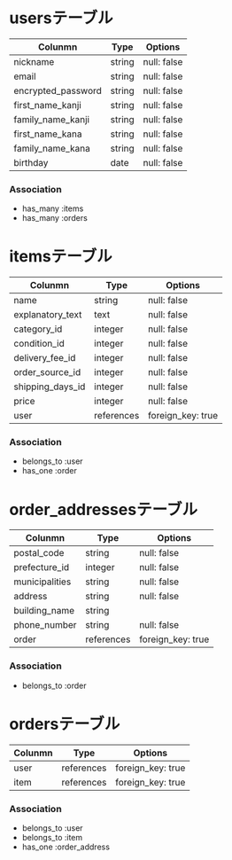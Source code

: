 # usersテーブル
| Colunmn            | Type            | Options           |
| ------------------ | --------------- | ----------------- |
| nickname           | string          | null: false       |
| email              | string          | null: false       |
| encrypted_password | string          | null: false       |
| first_name_kanji   | string          | null: false       |
| family_name_kanji  | string          | null: false       |
| first_name_kana    | string          | null: false       |
| family_name_kana   | string          | null: false       |
| birthday           | date            | null: false       |

### Association
- has_many :items
- has_many :orders


# itemsテーブル
| Colunmn            | Type            | Options           |
| ------------------ | --------------- | ----------------- |
| name               | string          | null: false       |
| explanatory_text   | text            | null: false       |
| category_id        | integer         | null: false       |
| condition_id       | integer         | null: false       |
| delivery_fee_id    | integer         | null: false       |
| order_source_id    | integer         | null: false       |
| shipping_days_id   | integer         | null: false       |
| price              | integer         | null: false       |
| user               | references      | foreign_key: true |

### Association
- belongs_to :user
- has_one :order



# order_addressesテーブル
| Colunmn            | Type            | Options           |
| ------------------ | --------------- | ----------------- |
| postal_code        | string          | null: false       |
| prefecture_id      | integer         | null: false       |
| municipalities     | string          | null: false       |
| address            | string          | null: false       |
| building_name      | string          |                   |
| phone_number       | string          | null: false       |
| order              | references      | foreign_key: true |

### Association
- belongs_to :order


# ordersテーブル
| Colunmn            | Type            | Options           |
| ------------------ | --------------- | ----------------- |
| user               | references      | foreign_key: true |
| item               | references      | foreign_key: true |

### Association
- belongs_to :user
- belongs_to :item
- has_one :order_address
